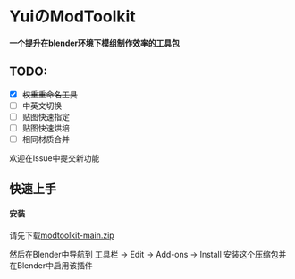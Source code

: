 # YuiのModToolkit
**一个提升在blender环境下模组制作效率的工具包**

## TODO:
- [x] ~~权重重命名工具~~
- [ ] 中英文切换
- [ ] 贴图快速指定
- [ ] 贴图快速烘培
- [ ] 相同材质合并

欢迎在Issue中提交新功能

## 快速上手
#### 安装
请先下载[modtoolkit-main.zip](https://github.com/0w0-Yui/modtoolkit/archive/refs/heads/main.zip)

然后在Blender中导航到 工具栏 -> Edit -> Add-ons -> Install 安装这个压缩包并在Blender中启用该插件
<!---#### 顶点组重命名工具
首先确保**游戏骨骼和模组用的模型**已经指定
[![pointer guide](https://raw.githubusercontent.com/0w0-Yui/modtoolkit/modtoolkit-main/readme_assets/1.png "pointer guide")](https://raw.githubusercontent.com/0w0-Yui/modtoolkit/modtoolkit-main/readme_assets/1.png "pointer guide")
且确保模型有骨骼修改器
[![pointer guide](https://raw.githubusercontent.com/0w0-Yui/modtoolkit/modtoolkit-main/readme_assets/2.png "pointer guide")](https://raw.githubusercontent.com/0w0-Yui/modtoolkit/modtoolkit-main/readme_assets/2.png "armature modifier")
--->


